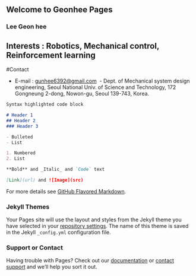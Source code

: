## Welcome to Geonhee Pages


### Lee Geon hee
## Interests : Robotics, Mechanical control, Reinforcement learning

#Contact
  - E-mail : gunhee6392@gmail.com
  - Dept. of Mechanical system design engineering, Seoul National Univ. of Science and Technology, 172 Gongneung 2-dong, Nowon-gu, Seoul 139-743, Korea.

```markdown
Syntax highlighted code block

# Header 1
## Header 2
### Header 3

- Bulleted
- List

1. Numbered
2. List

**Bold** and _Italic_ and `Code` text

[Link](url) and ![Image](src)
```

For more details see [GitHub Flavored Markdown](https://guides.github.com/features/mastering-markdown/).

### Jekyll Themes

Your Pages site will use the layout and styles from the Jekyll theme you have selected in your [repository settings](https://github.com/Geonhee-LEE/geon.github.io/settings). The name of this theme is saved in the Jekyll `_config.yml` configuration file.

### Support or Contact

Having trouble with Pages? Check out our [documentation](https://help.github.com/categories/github-pages-basics/) or [contact support](https://github.com/contact) and we’ll help you sort it out.
